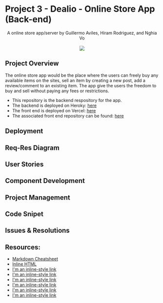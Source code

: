 # Project 3 - Dealio - Online Store App (Back-end)
<div align="center">A online store app/server by Guillermo Aviles, Hiram Rodriguez, and Nghia Vo
<br></br>
<img src="https://user-images.githubusercontent.com/114704720/206938631-ff29447f-2f0c-4553-a77e-9738139ff8e2.png"/>
</div>

## Project Overview

The online store app would be the place where the users can freely buy any available items on the sites, sell an item by creating a new post, add a review/comment to an existing item. The app give the users the freedom to buy and sell without paying any fees or restrictions.

+ This repository is the backend respository for the app.
+ The backend is deployed on Heroky: [here](https://online-store.herokuapp.com/api/online-store/)
+ The front end is deployed on Vercel: [here]()
+ The associated front end repository can be found: [here](https://github.com/guillermoaviles/online-store-fe)

## Deployment

## Req-Res Diagram

## User Stories

## Component Development

## Project Management

## Code Snipet

## Issues & Resolutions

## Resources:

+ [Markdown Cheatsheet](https://github.com/adam-p/markdown-here/wiki/Markdown-Cheatsheet)
+ [Inline HTML](https://stackoverflow.com/questions/12090472/how-do-i-center-an-image-in-the-readme-md-file-on-github)
+ [I'm an inline-style link](https://www.google.com)
+ [I'm an inline-style link](https://www.google.com)
+ [I'm an inline-style link](https://www.google.com)
+ [I'm an inline-style link](https://www.google.com)
+ [I'm an inline-style link](https://www.google.com)
+ [I'm an inline-style link](https://www.google.com)
